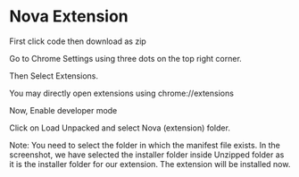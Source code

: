 # Nova Extension



First click code then download as zip

Go to Chrome Settings using three dots on the top right corner.

Then Select Extensions.

You may directly open extensions using chrome://extensions

Now, Enable developer mode

Click on Load Unpacked and select Nova (extension) folder.

Note: You need to select the folder in which the manifest file exists. In the screenshot, we have selected the installer folder inside Unzipped folder as it is the installer folder for our extension.
The extension will be installed now.

